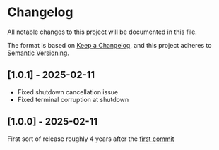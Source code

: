 # Changelog

All notable changes to this project will be documented in this file.

The format is based on [Keep a Changelog](https://keepachangelog.com/en/1.0.0/),
and this project adheres to [Semantic Versioning](https://semver.org/spec/v2.0.0.html).

## [1.0.1] - 2025-02-11

- Fixed shutdown cancellation issue
- Fixed terminal corruption at shutdown

## [1.0.0] - 2025-02-11

First sort of release roughly 4 years after the [first commit](https://github.com/ramonsmits/FakeMessageGen/commit/8c1bd0d689106962ebaefcb77b6ebbde7fea9eb5)

